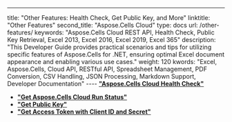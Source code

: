 ---
title: "Other Features: Health Check, Get Public Key, and More"
linktitle: "Other Features"
second_title: "Aspose.Cells Cloud"
type: docs
url: /other-features/
keywords: "Aspose.Cells Cloud REST API, Health Check, Public Key Retrieval, Excel 2013, Excel 2016, Excel 2019, Excel 365"
description: "This Developer Guide provides practical scenarios and tips for utilizing specific features of Aspose.Cells for .NET, ensuring optimal Excel document appearance and enabling various use cases."
weight: 120
kwords: "Excel, Aspose.Cells, Cloud API, RESTful API, Spreadsheet Management, PDF Conversion, CSV Handling, JSON Processing, Markdown Support, Developer Documentation"
---- **["Aspose.Cells Cloud Health Check"](https://docs.aspose.cloud/cells/check-cloud-service-health/)**
- **["Get Aspose.Cells Cloud Run Status"](https://docs.aspose.cloud/cells/get-aspose-cells-cloud-status/)**
- **["Get Public Key"](https://docs.aspose.cloud/cells/get-public-key/)**
- **["Get Access Token with Client ID and Secret"](https://docs.aspose.cloud/cells/post-access-token/)**